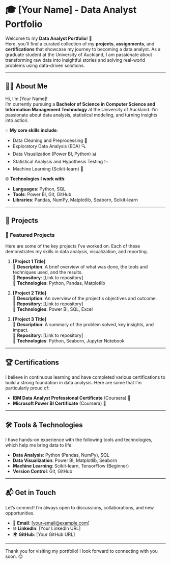 # 🎓 [Your Name] - Data Analyst Portfolio

Welcome to my **Data Analyst Portfolio**! 🚀  
Here, you'll find a curated collection of my **projects**, **assignments**, and **certifications** that showcase my journey to becoming a data analyst. As a graduate student at the University of Auckland, I am passionate about transforming raw data into insightful stories and solving real-world problems using data-driven solutions.

---

## 👩‍💻 About Me

Hi, I’m [Your Name]!  
I’m currently pursuing a **Bachelor of Science in Computer Science and Information Management Technology** at the University of Auckland. I’m passionate about data analysis, statistical modeling, and turning insights into action.

💡 **My core skills include**:
- Data Cleaning and Preprocessing 🧹
- Exploratory Data Analysis (EDA) 🔍
- Data Visualization (Power BI, Python) 📊
- Statistical Analysis and Hypothesis Testing 📉
- Machine Learning (Scikit-learn) 🤖

🌐 **Technologies I work with**:
- **Languages**: Python, SQL
- **Tools**: Power BI, Git, GitHub
- **Libraries**: Pandas, NumPy, Matplotlib, Seaborn, Scikit-learn

---

## 📂 Projects

### 🚀 Featured Projects

Here are some of the key projects I’ve worked on. Each of these demonstrates my skills in data analysis, visualization, and reporting.

1. **[Project 1 Title]**  
   📝 **Description**: A brief overview of what was done, the tools and techniques used, and the results.  
   📂 **Repository**: [Link to repository]  
   🔧 **Technologies**: Python, Pandas, Matplotlib

2. **[Project 2 Title]**  
   📝 **Description**: An overview of the project's objectives and outcome.  
   📂 **Repository**: [Link to repository]  
   🔧 **Technologies**: Power BI, SQL, Excel

3. **[Project 3 Title]**  
   📝 **Description**: A summary of the problem solved, key insights, and impact.  
   📂 **Repository**: [Link to repository]  
   🔧 **Technologies**: Python, Seaborn, Jupyter Notebook

---

## 🏆 Certifications

I believe in continuous learning and have completed various certifications to build a strong foundation in data analysis. Here are some that I’m particularly proud of:

- **IBM Data Analyst Professional Certificate** (Coursera) 📜
- **Microsoft Power BI Certificate** (Coursera) 📜

---

## 🛠️ Tools & Technologies

I have hands-on experience with the following tools and technologies, which help me bring data to life:

- **Data Analysis**: Python (Pandas, NumPy), SQL
- **Data Visualization**: Power BI, Matplotlib, Seaborn
- **Machine Learning**: Scikit-learn, TensorFlow (Beginner)
- **Version Control**: Git, GitHub

---

## 📬 Get in Touch

Let’s connect! I’m always open to discussions, collaborations, and new opportunities.

- 📧 **Email**: [your-email@example.com]
- 🌐 **LinkedIn**: [Your LinkedIn URL]
- 🌍 **GitHub**: [Your GitHub URL]

---

Thank you for visiting my portfolio! I look forward to connecting with you soon. 😊
